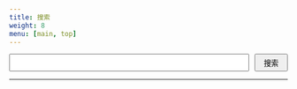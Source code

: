 ```yaml
---
title: 搜索
weight: 8
menu: [main, top]
---
```


<link rel="stylesheet" href="https://cdn.jsdelivr.net/instantsearch.js/1/instantsearch.min.css" />
<style>
.input-group { display: flex; }
.ais-search-box {
  width: 100%;
  flex: 1;
}
.form-control {
  width: 100%;
  flex: 1;
  height: 2rem;
}
.input-group-btn button {
  height: 100%;
  width: 60px;
  margin-left: 10px;
}
#stats {
  text-align: center;
  display: none;
}
</style>

<section class="">
  <div class="searchbox-container">
    <div class="input-group">
      <input type="text" class="form-control" id="q" />
      <span class="input-group-btn">
        <button onclick='search.helper.search();'  id="btn" >搜索</button>
      </span>
    </div>
  </div>
  <div id="stats">
		<img src="/img/loading.svg" width="64" height="64" />
		<h3 class="h1 mt2 mb0">搜索中...</h3>
  </div>
  <hr />
  <div id="hits"></div>
  <div id="pagination"></div>
</section>

<script src="https://cdn.jsdelivr.net/instantsearch.js/1/instantsearch.min.js"></script>
<script src="/js/search.js"></script>

